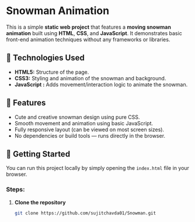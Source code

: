 # Snowman Animation

This is a simple **static web project** that features a **moving snowman animation** built using **HTML**, **CSS**, and **JavaScript**. It demonstrates basic front-end animation techniques without any frameworks or libraries.

## 🔧 Technologies Used

- **HTML5:** Structure of the page.
- **CSS3:** Styling and animation of the snowman and background.
- **JavaScript :** Adds movement/interaction logic to animate the snowman.

## 🎨 Features

- Cute and creative snowman design using pure CSS.
- Smooth movement and animation using basic JavaScript.
- Fully responsive layout (can be viewed on most screen sizes).
- No dependencies or build tools — runs directly in the browser.

## 🚀 Getting Started

You can run this project locally by simply opening the `index.html` file in your browser.

### Steps:

1. **Clone the repository**
   ```bash
   git clone https://github.com/sujitchavda01/Snowman.git
